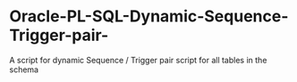 # Oracle-PL-SQL-Dynamic-Sequence-Trigger-pair-
A script for dynamic Sequence / Trigger pair script for all tables in the schema
